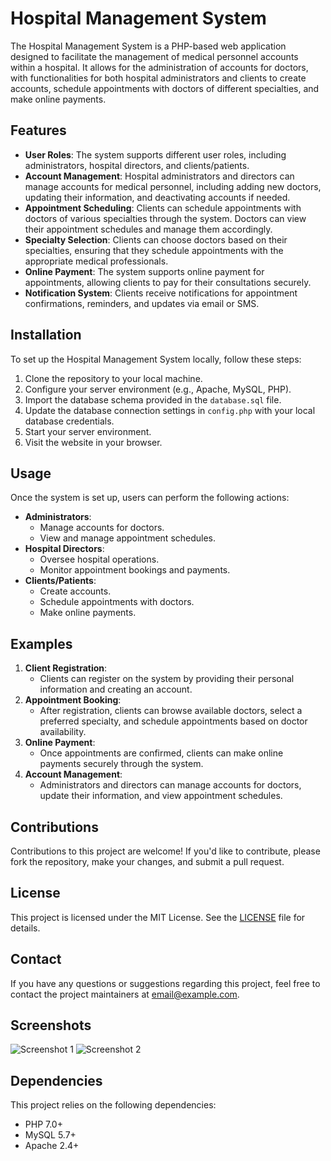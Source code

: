 # Hospital Management System

The Hospital Management System is a PHP-based web application designed to facilitate the management of medical personnel accounts within a hospital. It allows for the administration of accounts for doctors, with functionalities for both hospital administrators and clients to create accounts, schedule appointments with doctors of different specialties, and make online payments.

## Features

- **User Roles**: The system supports different user roles, including administrators, hospital directors, and clients/patients.
- **Account Management**: Hospital administrators and directors can manage accounts for medical personnel, including adding new doctors, updating their information, and deactivating accounts if needed.
- **Appointment Scheduling**: Clients can schedule appointments with doctors of various specialties through the system. Doctors can view their appointment schedules and manage them accordingly.
- **Specialty Selection**: Clients can choose doctors based on their specialties, ensuring that they schedule appointments with the appropriate medical professionals.
- **Online Payment**: The system supports online payment for appointments, allowing clients to pay for their consultations securely.
- **Notification System**: Clients receive notifications for appointment confirmations, reminders, and updates via email or SMS.

## Installation

To set up the Hospital Management System locally, follow these steps:
1. Clone the repository to your local machine.
2. Configure your server environment (e.g., Apache, MySQL, PHP).
3. Import the database schema provided in the `database.sql` file.
4. Update the database connection settings in `config.php` with your local database credentials.
5. Start your server environment.
6. Visit the website in your browser.

## Usage

Once the system is set up, users can perform the following actions:
- **Administrators**:
  - Manage accounts for doctors.
  - View and manage appointment schedules.
- **Hospital Directors**:
  - Oversee hospital operations.
  - Monitor appointment bookings and payments.
- **Clients/Patients**:
  - Create accounts.
  - Schedule appointments with doctors.
  - Make online payments.

## Examples

1. **Client Registration**:
   - Clients can register on the system by providing their personal information and creating an account.
2. **Appointment Booking**:
   - After registration, clients can browse available doctors, select a preferred specialty, and schedule appointments based on doctor availability.
3. **Online Payment**:
   - Once appointments are confirmed, clients can make online payments securely through the system.
4. **Account Management**:
   - Administrators and directors can manage accounts for doctors, update their information, and view appointment schedules.

## Contributions

Contributions to this project are welcome! If you'd like to contribute, please fork the repository, make your changes, and submit a pull request.

## License

This project is licensed under the MIT License. See the [LICENSE](LICENSE) file for details.

## Contact

If you have any questions or suggestions regarding this project, feel free to contact the project maintainers at [email@example.com](mailto:email@example.com).

## Screenshots

![Screenshot 1](screenshots/screenshot1.png)
![Screenshot 2](screenshots/screenshot2.png)

## Dependencies

This project relies on the following dependencies:
- PHP 7.0+
- MySQL 5.7+
- Apache 2.4+
